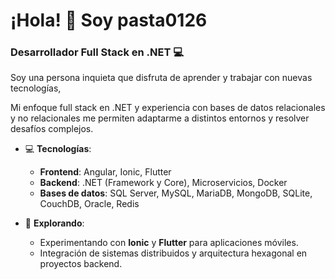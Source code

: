 # ¡Hola! 👋 Soy pasta0126

### Desarrollador Full Stack en .NET 💻

Soy una persona inquieta que disfruta de aprender y trabajar con nuevas tecnologías, 

Mi enfoque full stack en .NET y experiencia con bases de datos relacionales y no relacionales me permiten adaptarme a distintos entornos y resolver desafíos complejos.

- 💻 **Tecnologías**:
  - **Frontend**: Angular, Ionic, Flutter
  - **Backend**: .NET (Framework y Core), Microservicios, Docker
  - **Bases de datos**: SQL Server, MySQL, MariaDB, MongoDB, SQLite, CouchDB, Oracle, Redis

- 🌱 **Explorando**:
  - Experimentando con **Ionic** y **Flutter** para aplicaciones móviles.
  - Integración de sistemas distribuidos y arquitectura hexagonal en proyectos backend.
